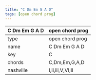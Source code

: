 ```yaml
---
title: "C Dm Em G A D"
tags: [open chord prog]
---
```


|C Dm Em G A D|open chord prog|
|---|---|
|type|open chord prog|
|name|C Dm Em G A D|
|key|C|
|chords|C,Dm,Em,G,A,D|
|nashville|I,ii,iii,V,VI,II|
